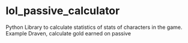 # lol_passive_calculator
Python Library to calculate statistics of stats of characters in the game.   Example Draven, calculate gold earned on passive
